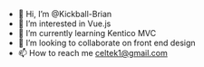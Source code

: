 - 👋 Hi, I’m @Kickball-Brian
- 👀 I’m interested in Vue.js
- 🌱 I’m currently learning Kentico MVC
- 💞️ I’m looking to collaborate on front end design
- 📫 How to reach me celtek1@gmail.com



